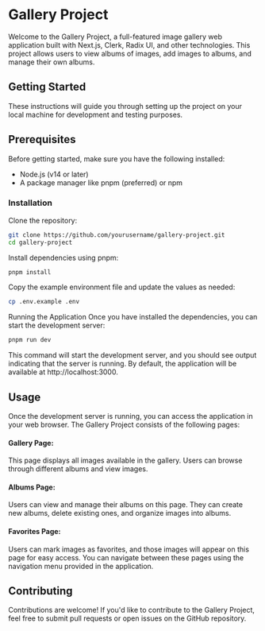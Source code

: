 # Gallery Project

Welcome to the Gallery Project, a full-featured image gallery web application built with Next.js, Clerk, Radix UI, and other technologies. This project allows users to view albums of images, add images to albums, and manage their own albums.

## Getting Started

These instructions will guide you through setting up the project on your local machine for development and testing purposes.

## Prerequisites

Before getting started, make sure you have the following installed:

- Node.js (v14 or later)
- A package manager like pnpm (preferred) or npm

### Installation

Clone the repository:

```sh
git clone https://github.com/yourusername/gallery-project.git
cd gallery-project
```

Install dependencies using pnpm:

```sh
pnpm install
```

Copy the example environment file and update the values as needed:

```sh
cp .env.example .env
```

Running the Application
Once you have installed the dependencies, you can start the development server:

```sh
pnpm run dev
```

This command will start the development server, and you should see output indicating that the server is running. By default, the application will be available at http://localhost:3000.

## Usage

Once the development server is running, you can access the application in your web browser. The Gallery Project consists of the following pages:

#### Gallery Page:

This page displays all images available in the gallery. Users can browse through different albums and view images.

#### Albums Page:

Users can view and manage their albums on this page. They can create new albums, delete existing ones, and organize images into albums.

#### Favorites Page:

Users can mark images as favorites, and those images will appear on this page for easy access.
You can navigate between these pages using the navigation menu provided in the application.

## Contributing

Contributions are welcome! If you'd like to contribute to the Gallery Project, feel free to submit pull requests or open issues on the GitHub repository.
